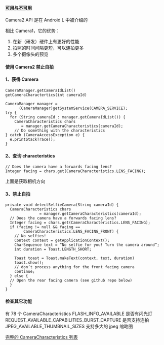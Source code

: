 #### [可用与不可用](https://medium.com/google-developers/detecting-camera-features-with-camera2-61675bb7d1bf)
Camera2 API 是在 Android L 中被介绍的

相比 Camera1，它的优势：
1. 在新（研发）硬件上有更好的性能
2. 拍照的时间间隔更短，可以连拍更多
3. 多个摄像头的预览

#### 使用 Camera2 禁止自拍

#### 1、获得 Camera
```
CameraManager.getCameraIdList()
getCameraCharactertics(int cameraId)
```

```
CameraManager manager =
      (CameraManager)getSystemService(CAMERA_SERVICE);
try {
  for (String cameraId : manager.getCameraIdList()) {
    CameraCharacteristics chars
       = manager.getCameraCharacteristics(cameraId);
    // Do something with the characteristics
} catch (CameraAccessException e) {
  e.printStackTrace();
}
```
#### 2、查询 characteristics

```
// Does the camera have a forwards facing lens?
Integer facing = chars.get(CameraCharacteristics.LENS_FACING);
```
上面是获取相机方向
#### 3、禁止自拍
```
private void detectSelfieCamera(String cameraId) {
  CameraCharacteristics chars
               = manager.getCameraCharacteristics(cameraId);
  // Does the camera have a forwards facing lens?
  Integer facing = chars.get(CameraCharacteristics.LENS_FACING);
  if (facing != null && facing ==
        CameraCharacteristics.LENS_FACING_FRONT) {
    // No selfies!
    Context context = getApplicationContext();
    CharSequence text = “No selfie for you! Turn the camera around”;
    int duration = Toast.LENGTH_SHORT;
  
    Toast toast = Toast.makeText(context, text, duration)
    toast.show();
    // don’t process anything for the front facing camera
    continue;
  } else {
  // Open the rear facing camera (see github repo below)
  }
}
```
#### 检查其它功能
有 78 个 CameraCharacteristics
FLASH_INFO_AVAILABLE 是否有闪光灯
REQUEST_AVAILABLE_CAPABILITIES_BURST_CAPTURE 是否支持连拍
JPEG_AVAILABLE_THUMBNAIL_SIZES 支持多大的 jpeg 缩略图

[完整的 CameraCharacteristics 列表](https://developer.android.com/reference/android/hardware/camera2/CameraCharacteristics?utm_campaign=adp_series_how_to_camera2_031016&utm_source=medium&utm_medium=blog)
